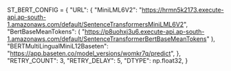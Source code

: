 ST_BERT_CONFIG = {
    "URL": {
        "MiniLML6V2": "https://hrmn5k2173.execute-api.ap-south-1.amazonaws.com/default/SentenceTransformersMiniLML6V2",
        "BertBaseMeanTokens": (
            "https://p8uohxj3u6.execute-api.ap-south-1.amazonaws.com/default/SentenceTransformerBertBaseMeanTokens"
        ),
        "BERTMultiLingualMiniL12Baseten": "https://app.baseten.co/model_versions/womkr7q/predict",
    },
    "RETRY_COUNT": 3,
    "RETRY_DELAY": 5,
    "DTYPE": np.float32,
}
